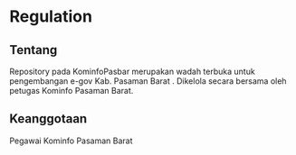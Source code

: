 # Regulation
## Tentang
Repository pada KominfoPasbar merupakan wadah terbuka untuk pengembangan e-gov Kab. Pasaman Barat
. Dikelola secara bersama oleh petugas Kominfo Pasaman Barat. 

## Keanggotaan
Pegawai Kominfo Pasaman Barat

